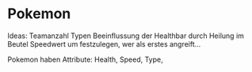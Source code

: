 # Pokemon

Ideas:
Teamanzahl
Typen
Beeinflussung der Healthbar durch Heilung im Beutel
Speedwert um festzulegen, wer als erstes angreift...

Pokemon haben Attribute: Health, Speed, Type, 
